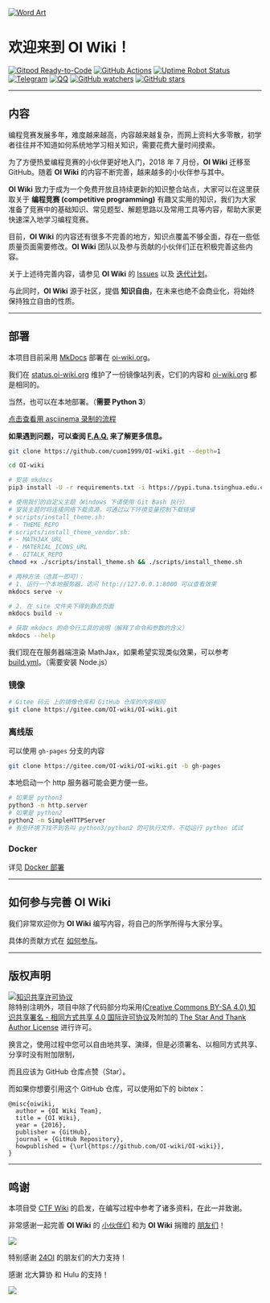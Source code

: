 [![Word Art](docs/images/wordArt.webp)](https://oi-wiki.org/)

# 欢迎来到 **OI Wiki**！

[![Gitpod Ready-to-Code](https://img.shields.io/badge/Gitpod-Ready--to--Code-brightgreen?logo=gitpod&style=flat-square)](https://gitpod.io/#https://github.com/OI-wiki/OI-wiki)  [![GitHub Actions](https://img.shields.io/github/workflow/status/OI-Wiki/OI-Wiki/Build?style=flat-square)](https://github.com/OI-wiki/OI-wiki/actions?query=workflow%3ABuild)  [![Uptime Robot Status](https://img.shields.io/uptimerobot/status/m781254113-3e3bac467c64fc99eafd383e.svg?style=flat-square)](https://status.oi-wiki.org/) [![Telegram](https://img.shields.io/badge/Telegram-OI%20Wiki-%232CA5E0?style=flat-square&logo=telegram)](https://t.me/OIwiki)  [![QQ](https://img.shields.io/badge/QQ%20group-OI%20Wiki-blue?style=flat-square&logo=tencent-qq)](https://jq.qq.com/?_wv=1027&k=5EfkM6K)  [![GitHub watchers](https://img.shields.io/github/watchers/OI-Wiki/OI-Wiki.svg?style=social&label=Watch)](https://github.com/OI-wiki/OI-wiki)  [![GitHub stars](https://img.shields.io/github/stars/OI-Wiki/OI-Wiki.svg?style=social&label=Stars)](https://github.com/OI-wiki/OI-wiki)

* * *

## 内容

编程竞赛发展多年，难度越来越高，内容越来越复杂，而网上资料大多零散，初学者往往并不知道如何系统地学习相关知识，需要花费大量时间摸索。

为了方便热爱编程竞赛的小伙伴更好地入门，2018 年 7 月份，**OI Wiki** 迁移至 GitHub。随着 **OI Wiki** 的内容不断完善，越来越多的小伙伴参与其中。

**OI Wiki** 致力于成为一个免费开放且持续更新的知识整合站点，大家可以在这里获取关于 **编程竞赛 (competitive programming)** 有趣又实用的知识，我们为大家准备了竞赛中的基础知识、常见题型、解题思路以及常用工具等内容，帮助大家更快速深入地学习编程竞赛。

目前，**OI Wiki** 的内容还有很多不完善的地方，知识点覆盖不够全面，存在一些低质量页面需要修改。**OI Wiki** 团队以及参与贡献的小伙伴们正在积极完善这些内容。

关于上述待完善内容，请参见 **OI Wiki** 的 [Issues](https://github.com/OI-wiki/OI-wiki/issues) 以及 [迭代计划](https://github.com/OI-wiki/OI-wiki/labels/Iteration%20Plan%20%2F%20%E8%BF%AD%E4%BB%A3%E8%AE%A1%E5%88%92)。

与此同时，**OI Wiki** 源于社区，提倡 **知识自由**，在未来也绝不会商业化，将始终保持独立自由的性质。

* * *

## 部署

本项目目前采用 [MkDocs](https://github.com/mkdocs/mkdocs) 部署在 [oi-wiki.org](https://oi-wiki.org)。

我们在 [status.oi-wiki.org](https://status.oi-wiki.org) 维护了一份镜像站列表，它们的内容和 [oi-wiki.org](https://oi-wiki.org) 都是相同的。

当然，也可以在本地部署。（**需要 Python 3**）

[点击查看用 asciinema 录制的流程](https://asciinema.org/a/220681)

**如果遇到问题，可以查阅 [F.A.Q.](https://oi-wiki.org/intro/faq/) 来了解更多信息。**

```bash
git clone https://github.com/cuom1999/OI-wiki.git --depth=1

cd OI-wiki

# 安装 mkdocs
pip3 install -U -r requirements.txt -i https://pypi.tuna.tsinghua.edu.cn/simple/

# 使用我们的自定义主题（Windows 下请使用 Git Bash 执行）
# 安装主题时将连接网络下载资源，可通过以下环境变量控制下载链接
# scripts/install_theme.sh:
# - THEME_REPO
# scripts/install_theme_vendor.sh:
# - MATHJAX_URL
# - MATERIAL_ICONS_URL
# - GITALK_REPO
chmod +x ./scripts/install_theme.sh && ./scripts/install_theme.sh

# 两种方法（选其一即可）：
# 1. 运行一个本地服务器，访问 http://127.0.0.1:8000 可以查看效果
mkdocs serve -v

# 2. 在 site 文件夹下得到静态页面
mkdocs build -v

# 获取 mkdocs 的命令行工具的说明（解释了命令和参数的含义）
mkdocs --help
```

我们现在在服务器端渲染 MathJax，如果希望实现类似效果，可以参考 [build.yml](https://github.com/OI-wiki/OI-wiki/blob/master/.github/workflows/build.yml)。（需要安装 Node.js）

### 镜像

```bash
# Gitee 码云 上的镜像仓库和 GitHub 仓库的内容相同
git clone https://gitee.com/OI-wiki/OI-wiki.git
```

### 离线版

可以使用 `gh-pages` 分支的内容

```bash
git clone https://gitee.com/OI-wiki/OI-wiki.git -b gh-pages
```

本地启动一个 http 服务器可能会更方便一些。

```bash
# 如果是 python3
python3 -m http.server
# 如果是 python2
python2 -m SimpleHTTPServer
# 有些环境下找不到名叫 python3/python2 的可执行文件，不妨运行 python 试试
```

### Docker

详见 [Docker 部署](https://oi-wiki.org/intro/docker-deploy/)

* * *

## 如何参与完善 OI Wiki

我们非常欢迎你为 **OI Wiki** 编写内容，将自己的所学所得与大家分享。

具体的贡献方式在 [如何参与](https://oi-wiki.org/intro/htc/)。

* * *

## 版权声明

<a rel="license" href="https://creativecommons.org/licenses/by-sa/4.0/"><img alt="知识共享许可协议" style="border-width:0" src="https://i.creativecommons.org/l/by-sa/4.0/88x31.png" /></a><br />除特别注明外，项目中除了代码部分均采用<a rel="license" href="https://creativecommons.org/licenses/by-sa/4.0/deed.zh">(Creative Commons BY-SA 4.0) 知识共享署名 - 相同方式共享 4.0 国际许可协议</a>及附加的 [The Star And Thank Author License](https://github.com/zTrix/sata-license) 进行许可。

换言之，使用过程中您可以自由地共享、演绎，但是必须署名、以相同方式共享、分享时没有附加限制，

而且应该为 GitHub 仓库点赞（Star）。

而如果你想要引用这个 GitHub 仓库，可以使用如下的 bibtex：

    @misc{oiwiki,
      author = {OI Wiki Team},
      title = {OI Wiki},
      year = {2016},
      publisher = {GitHub},
      journal = {GitHub Repository},
      howpublished = {\url{https://github.com/OI-wiki/OI-wiki}},
    }

* * *

## 鸣谢

本项目受 [CTF Wiki](https://ctf-wiki.org/) 的启发，在编写过程中参考了诸多资料，在此一并致谢。

非常感谢一起完善 **OI Wiki** 的 [小伙伴们](https://github.com/OI-wiki/OI-wiki/graphs/contributors) 和为 **OI Wiki** 捐赠的 [朋友们](https://oi-wiki.org/intro/thanks/)！

<a href="https://github.com/OI-wiki/OI-wiki/graphs/contributors"><img src="https://opencollective.com/oi-wiki/contributors.svg?width=890&button=false" /></a>

特别感谢 [24OI](https://github.com/24OI) 的朋友们的大力支持！

<!-- <img src='https://i.loli.net/2018/12/07/5c0a6e4c31b30.png' alt='QVQNetWork' width=233>
鸣谢 QVQNetwork 赞助的服务器。 -->

感谢 北大算协 和 Hulu 的支持！

![](https://assets.pcmag.com/media/images/560767-hulu.png?width=333&height=245)
